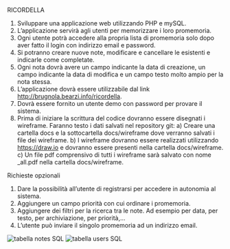 RICORDELLA
1. Sviluppare una applicazione web utilizzando PHP e mySQL.
2. L’applicazione servirà agli utenti per memorizzare i loro promemoria.
3. Ogni utente potrà accedere alla propria lista di promemoria solo dopo aver fatto il login con indirizzo email e password.
4. Si potranno creare nuove note, modificare e cancellare le esistenti e indicarle come completate.
5. Ogni nota dovrà avere un campo indicante la data di creazione, un campo indicante la data
di modifica e un campo testo molto ampio per la nota stessa.
6. L’applicazione dovrà essere utilizzabile dal link http://brugnola.bearzi.info/ricordella.
7. Dovrà essere fornito un utente demo con password per provare il sistema.
10. Prima di iniziare la scrittura del codice dovranno essere disegnati i wireframe. Faranno testo i dati salvati nel repository git:
  a) Creare una cartella docs e la sottocartella docs/wireframe dove verranno salvati i file dei wireframe.
  b) I wireframe dovranno essere realizzati utilizzando https://draw.io e dovranno essere presenti nella cartella docs/wireframe.
  c) Un file pdf comprensivo di tutti i wireframe sarà salvato con nome _all.pdf nella cartella docs/wireframe.

Richieste opzionali
1. Dare la possibilità all’utente di registrarsi per accedere in autonomia al sistema.
2. Aggiungere un campo priorità con cui ordinare i promemoria.
3. Aggiungere dei filtri per la ricerca tra le note. Ad esempio per data, per testo, per
archiviazione, per priorità,...
4. L’utente può inviare il singolo promemoria ad un indirizzo email.

![tabella notes SQL](https://github.com/PaulXV/Ricordella/assets/113890106/127eaae2-21ae-406e-b454-a867e460be1a)
![tabella users SQL](https://github.com/PaulXV/Ricordella/assets/113890106/85e14fb6-037b-45d6-a757-84e5b177632a)
